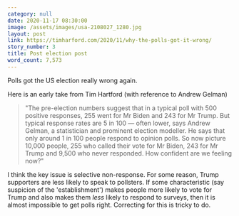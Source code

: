 ```yaml
---
category: null
date: 2020-11-17 08:30:00
image: /assets/images/usa-2108027_1280.jpg
layout: post
link: https://timharford.com/2020/11/why-the-polls-got-it-wrong/
story_number: 3
title: Post election post
word_count: 7,573
---
```


Polls got the US election really wrong again.

Here is an early take from Tim Hartford (with reference to Andrew Gelman)

> "The pre-election numbers suggest that in a typical poll with 500 positive responses, 255 went for Mr Biden and 243 for Mr Trump. But typical response rates are 5 in 100 — often lower, says Andrew Gelman, a statistician and prominent election modeller. He says that only around 1 in 100 people respond to opinion polls. So now picture 10,000 people, 255 who called their vote for Mr Biden, 243 for Mr Trump and 9,500 who never responded. How confident are we feeling now?"

I think the key issue is selective non-response. For some reason, Trump supporters are less likely to speak to pollsters. If some characteristic  (say suspicion of the 'establishment') makes people more likely to vote for Trump and also makes them *less* likely to respond to surveys, then it is almost impossible to get polls right. Correcting for this is tricky to do.

